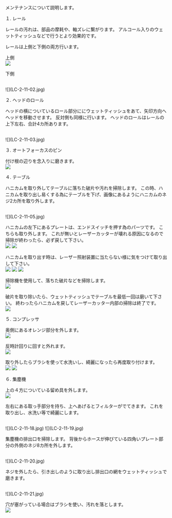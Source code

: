 メンテナンスについて説明します。

１. レール

レールの汚れは、部品の摩耗や、軸ズレに繋がります。
アルコール入りのウェットティッシュなどで行うとより効果的です。

レールは上側と下側の両方行います。

上側
<br>
![](LC-2-11-01.jpg)


下側

<br>
![](LC-2-11-02.jpg)



２. ヘッドのロール

ヘッドの横についているロール部分ににウェットティッシュをあて、矢印方向へ
ヘッドを移動させます。
反対側も同様に行います。
ヘッドのロールはレールの上下左右、合計4カ所あります。

<br>
![](LC-2-11-03.jpg)


３. オートフォーカスのピン

付け根の辺りを念入りに磨きます。
<br>
![](LC-2-11-04.jpg)


４. テーブル

ハニカムを取り外してテーブルに落ちた破片や汚れを掃除します。
この時、ハニカムを取り出し易くする為にテーブルを下げ、画像にあるようにハニカムのネジ2カ所を取り外します。

<br>
![](LC-2-11-05.jpg)


ハニカムの左下にあるプレートは、エンドスイッチを押す為のパーツです。
こちらも取り外します。
これが無いとレーザーカッターが壊れる原因になるので掃除が終わったら、必ず戻して下さい。
<br>
![](LC-2-11-06.jpg)
![](LC-2-11-07.jpg)

ハニカムを取り出す時は、レーザー照射装置に当たらない様に気をつけて取り出して下さい。
<br>
![](LC-2-11-08.jpg)
![](LC-2-11-09.jpg)
![](LC-2-11-10.jpg)

掃除機を使用して、落ちた破片などを掃除します。
<br>
![](LC-2-11-11.jpg)


破片を取り除いたら、ウェットティッシュでテーブルを最低一回は磨いて下さい。
終わったらハニカムを戻してレーザーカッター内部の掃除は終了です。
<br>
![](LC-2-11-12.jpg)

５. コンプレッサ

奥側にあるオレンジ部分を外します。
<br>
![](LC-2-11-13.jpg)

反時計回りに回すと外れます。
<br>
![](LC-2-11-14.jpg)

取り外したらブラシを使って水洗いし、綺麗になったら再度取り付けます。
<br>
![](LC-2-11-15.jpg)
![](LC-2-11-16.jpg)


６. 集塵機

上の４方についている留め具を外します。
<br>
![](LC-2-11-17.jpg)

左右にある取っ手部分を持ち、上へあげるとフィルターがでてきます。
これを取り出し、水洗い等で綺麗にします。

<br>
![](LC-2-11-18.jpg)
![](LC-2-11-19.jpg)

集塵機の排出口を掃除します。
背後からホースが伸びている四角いプレート部分の外側のネジ8カ所を外します。

<br>
![](LC-2-11-20.jpg)

ネジを外したら、引き出しのように取り出し排出口の網をウェットティッシュで磨きます。

<br>
![](LC-2-11-21.jpg)

穴が塞がっている場合はブラシを使い、汚れを落とします。
<br>
![](LC-2-11-22.jpg)



